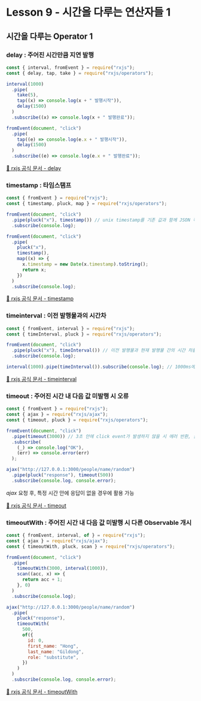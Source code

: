 # Lesson 9 - 시간을 다루는 연산자들 1

## 시간을 다루는 Operator 1

### delay : 주어진 시간만큼 지연 발행

```javascript
const { interval, fromEvent } = require("rxjs");
const { delay, tap, take } = require("rxjs/operators");

interval(1000)
  .pipe(
    take(5),
    tap((x) => console.log(x + " 발행시작")),
    delay(1500)
  )
  .subscribe((x) => console.log(x + " 발행완료"));

fromEvent(document, "click")
  .pipe(
    tap((e) => console.log(e.x + " 발행시작")),
    delay(1500)
  )
  .subscribe((e) => console.log(e.x + " 발행완료"));
```

[🔗 rxjs 공식 문서 - delay](https://rxjs.dev/api/operators/delay)

### timestamp : 타임스탬프

```javascript
const { fromEvent } = require("rxjs");
const { timestamp, pluck, map } = require("rxjs/operators");

fromEvent(document, "click")
  .pipe(pluck("x"), timestamp()) // unix timestamp를 기존 값과 함께 JSON 객체로 만들어 발행
  .subscribe(console.log);

fromEvent(document, "click")
  .pipe(
    pluck("x"),
    timestamp(),
    map((x) => {
      x.timestamp = new Date(x.timestamp).toString();
      return x;
    })
  )
  .subscribe(console.log);
```

[🔗 rxjs 공식 문서 - timestamp](https://rxjs.dev/api/operators/timestamp)

### timeinterval : 이전 발행물과의 시간차

```javascript
const { fromEvent, interval } = require("rxjs");
const { timeInterval, pluck } = require("rxjs/operators");

fromEvent(document, "click")
  .pipe(pluck("x"), timeInterval()) // 이전 발행물과 현재 발행물 간의 시간 차를 기존 값과 함께 JSON 객체로 만들어 발행
  .subscribe(console.log);

interval(1000).pipe(timeInterval()).subscribe(console.log); // 1000ms에 근접하긴 하나 미세한 오차 존재
```

[🔗 rxjs 공식 문서 - timeinterval](https://rxjs.dev/api/operators/timeinterval)

### timeout : 주어진 시간 내 다음 값 미발행 시 오류

```javascript
const { fromEvent } = require("rxjs");
const { ajax } = require("rxjs/ajax");
const { timeout, pluck } = require("rxjs/operators");

fromEvent(document, "click")
  .pipe(timeout(3000)) // 3초 안에 click event가 발생하지 않을 시 에러 반환, 클릭을 멈추고 3초 후도 에러 반환
  .subscribe(
    (_) => console.log("OK"),
    (err) => console.error(err)
  );

ajax("http://127.0.0.1:3000/people/name/random")
  .pipe(pluck("response"), timeout(500))
  .subscribe(console.log, console.error);
```

_ajax_ 요청 후, 특정 시간 안에 응답이 없을 경우에 활용 가능

[🔗 rxjs 공식 문서 - timeout](https://rxjs.dev/api/operators/timeout)

### timeoutWith : 주어진 시간 내 다음 값 미발행 시 다른 Observable 개시

```javascript
const { fromEvent, interval, of } = require("rxjs");
const { ajax } = require("rxjs/ajax");
const { timeoutWith, pluck, scan } = require("rxjs/operators");

fromEvent(document, "click")
  .pipe(
    timeoutWith(3000, interval(1000)),
    scan((acc, x) => {
      return acc + 1;
    }, 0)
  )
  .subscribe(console.log);

ajax("http://127.0.0.1:3000/people/name/random")
  .pipe(
    pluck("response"),
    timeoutWith(
      500,
      of({
        id: 0,
        first_name: "Hong",
        last_name: "Gildong",
        role: "substitute",
      })
    )
  )
  .subscribe(console.log, console.error);
```

[🔗 rxjs 공식 문서 - timeoutWith](https://rxjs.dev/api/operators/timeoutWith)
